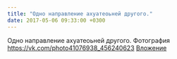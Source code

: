 ```yaml
---
title: "Одно направление ахуатеоьней другого."
date: 2017-05-06 09:33:00 +0300
---
```


Одно направление ахуатеоьней другого.
Фотография
<a class="vk-attach" href="https://vk.com/photo41076938_456240623">https://vk.com/photo41076938_456240623</a>
<a class="vk-attach" href="https://vk.com/photo41076938_456240623">Вложение</a>
